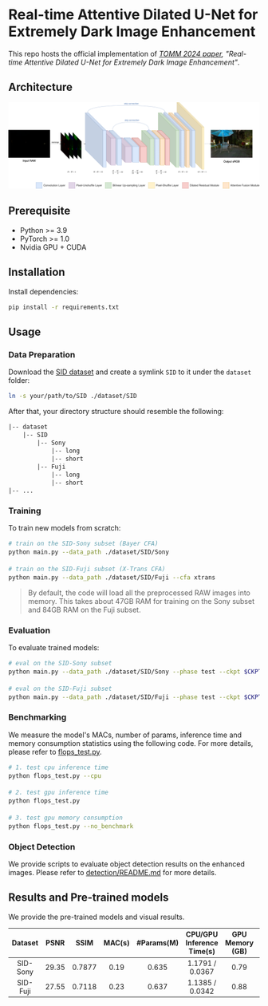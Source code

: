 # Real-time Attentive Dilated U-Net for Extremely Dark Image Enhancement

This repo hosts the official implementation of _[TOMM 2024 paper](https://doi.org/10.1145/3654668), "Real-time Attentive Dilated U-Net for Extremely Dark Image Enhancement"_.

## Architecture

![Arch](figs/arch.png)

## Prerequisite

* Python >= 3.9
* PyTorch >= 1.0
* Nvidia GPU + CUDA

## Installation

Install dependencies:

```sh
pip install -r requirements.txt
```

## Usage

### Data Preparation

Download the [SID dataset](https://github.com/cchen156/Learning-to-See-in-the-Dark) and create a symlink `SID` to it under the `dataset` folder:
```sh
ln -s your/path/to/SID ./dataset/SID
```

After that, your directory structure should resemble the following:
```
|-- dataset
    |-- SID
        |-- Sony
            |-- long
            |-- short
        |-- Fuji
            |-- long
            |-- short
|-- ...
```

### Training

To train new models from scratch:

```sh
# train on the SID-Sony subset (Bayer CFA)
python main.py --data_path ./dataset/SID/Sony

# train on the SID-Fuji subset (X-Trans CFA)
python main.py --data_path ./dataset/SID/Fuji --cfa xtrans
```

> By default, the code will load all the preprocessed RAW images into memory. This takes about 47GB RAM for training on the Sony subset and 84GB RAM on the Fuji subset.

### Evaluation

To evaluate trained models:

```sh
# eval on the SID-Sony subset
python main.py --data_path ./dataset/SID/Sony --phase test --ckpt $CKPT

# eval on the SID-Fuji subset
python main.py --data_path ./dataset/SID/Fuji --phase test --ckpt $CKPT --cfa xtrans
```

### Benchmarking

We measure the model's MACs, number of params, inference time and memory consumption statistics using the following code. For more details, please refer to [flops_test.py](flops_test.py).

```sh
# 1. test cpu inference time
python flops_test.py --cpu

# 2. test gpu inference time
python flops_test.py

# 3. test gpu memory consumption
python flops_test.py --no_benchmark
```

### Object Detection

We provide scripts to evaluate object detection results on the enhanced images. Please refer to [detection/README.md](detection/README.md) for more details.

## Results and Pre-trained models

We provide the pre-trained models and visual results.

| Dataset | PSNR | SSIM | MAC(s) | #Params(M) | CPU/GPU <br/>Inference Time(s) | GPU <br/>Memory (GB) | Pre-trained Model | Visual Results |
| :---: | :---: | :---: | :---: | :---: | :---: | :---: | :---: | :---: |
| SID-Sony | 29.35 | 0.7877 | 0.19 | 0.635 | 1.1791 / 0.0367 | 0.79 | [ckpt](https://drive.google.com/file/d/1swpobU3z33pCnmHmhiByaImU96t6tE2G/view?usp=share_link) | [images](https://drive.google.com/drive/folders/1ieiDUey1ogp46fReR6O86GazdljUMr9z?usp=share_link) |
| SID-Fuji | 27.55 | 0.7118 | 0.23 | 0.637 | 1.1385 / 0.0342 | 0.88 | [ckpt](https://drive.google.com/file/d/1RMXcOiKe2TMQWUuVIXJ11yKm2ApkQOfN/view?usp=share_link) | [images](https://drive.google.com/drive/folders/1sh9yt2BvrFEKY9Xzeuec36vH4JF1pK2Y?usp=share_link) |
